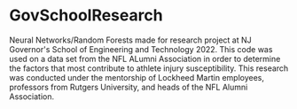 # GovSchoolResearch
Neural Networks/Random Forests made for research project at NJ Governor's School of Engineering and Technology 2022.
This code was used on a data set from the NFL ALumni Association in order to determine the factors that most contribute to athlete injury susceptibility. This research was conducted under the mentorship of Lockheed Martin employees, professors from Rutgers University, and heads of the NFL Alumni Association. 
